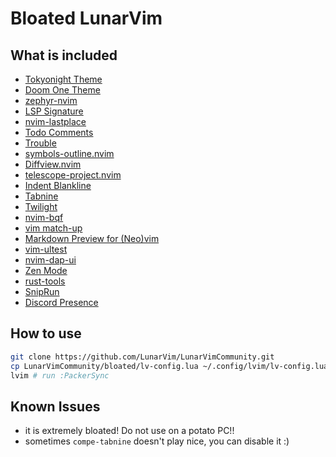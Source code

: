 # Bloated LunarVim

## What is included

- [Tokyonight Theme](https://github.com/folke/tokyonight.nvim/)
- [Doom One Theme](https://github.com/NTBBloodbath/doom-one.nvim)
- [zephyr-nvim](https://github.com/glepnir/zephyr-nvim)
- [LSP Signature](https://github.com/ray-x/lsp_signature.nvim/)
- [nvim-lastplace](https://github.com/ethanholz/nvim-lastplace)
- [Todo Comments](https://github.com/folke/todo-comments.nvim)
- [Trouble](https://github.com/folke/trouble.nvim)
- [symbols-outline.nvim](https://github.com/simrat39/symbols-outline.nvim)
- [Diffview.nvim](https://github.com/sindrets/diffview.nvim)
- [telescope-project.nvim](https://github.com/sindrets/diffview.nvim)
- [Indent Blankline](https://github.com/lukas-reineke/indent-blankline.nvim)
- [Tabnine](https://github.com/tzachar/compe-tabnine)
- [Twilight](https://github.com/folke/twilight.nvim)
- [nvim-bqf](https://github.com/kevinhwang91/nvim-bqf)
- [vim match-up](https://github.com/andymass/vim-matchup)
- [Markdown Preview for (Neo)vim](https://github.com/iamcco/markdown-preview.nvim)
- [vim-ultest](https://github.com/rcarriga/vim-ultest)
- [nvim-dap-ui](https://github.com/rcarriga/nvim-dap-ui)
- [Zen Mode](https://github.com/folke/zen-mode.nvim)
- [rust-tools](https://github.com/simrat39/rust-tools.nvim)
- [SnipRun](https://github.com/michaelb/sniprun)
- [Discord Presence](https://github.com/andweeb/presence.nvim)

## How to use

```bash
git clone https://github.com/LunarVim/LunarVimCommunity.git
cp LunarVimCommunity/bloated/lv-config.lua ~/.config/lvim/lv-config.lua
lvim # run :PackerSync
```

## Known Issues

- it is extremely bloated! Do not use on a potato PC!!
- sometimes `compe-tabnine` doesn't play nice, you can disable it :)
